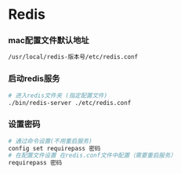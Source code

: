 # Redis
### mac配置文件默认地址
```bash
/usr/local/redis-版本号/etc/redis.conf
```

### 启动redis服务
```bash
# 进入redis文件夹 (指定配置文件)
./bin/redis-server ./etc/redis.conf
```

### 设置密码
```bash
# 通过命令设置(不用重启服务)
config set requirepass 密码
# 在配置文件设置 在redis.conf文件中配置（需要重启服务）
requirepass 密码
```